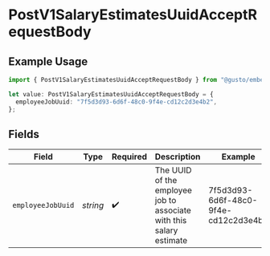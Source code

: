 # PostV1SalaryEstimatesUuidAcceptRequestBody

## Example Usage

```typescript
import { PostV1SalaryEstimatesUuidAcceptRequestBody } from "@gusto/embedded-api/models/operations/postv1salaryestimatesuuidaccept.js";

let value: PostV1SalaryEstimatesUuidAcceptRequestBody = {
  employeeJobUuid: "7f5d3d93-6d6f-48c0-9f4e-cd12c2d3e4b2",
};
```

## Fields

| Field                                                               | Type                                                                | Required                                                            | Description                                                         | Example                                                             |
| ------------------------------------------------------------------- | ------------------------------------------------------------------- | ------------------------------------------------------------------- | ------------------------------------------------------------------- | ------------------------------------------------------------------- |
| `employeeJobUuid`                                                   | *string*                                                            | :heavy_check_mark:                                                  | The UUID of the employee job to associate with this salary estimate | 7f5d3d93-6d6f-48c0-9f4e-cd12c2d3e4b2                                |